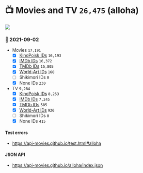 # :tv: Movies and TV `26,475` (alloha)

<a href="https://API-Movies.github.io"><img src="https://API-Movies.github.io/banner.png?cache"></a>

### :date: 2021-09-02
- Movies `17,191`
  - [x] <a href="https://API-Movies.github.io/alloha/movie_kinopoisk_ids.json">KinoPoisk IDs</a> `16,193`
  - [x] <a href="https://API-Movies.github.io/alloha/movie_imdb_ids.json">IMDb IDs</a> `16,372`
  - [x] <a href="https://API-Movies.github.io/alloha/movie_tmdb_ids.json">TMDb IDs</a> `15,805`
  - [x] <a href="https://API-Movies.github.io/alloha/movie_world_art_ids.json">World-Art IDs</a> `168`
  - [ ] Shikimori IDs `0`
  - [x] None IDs `230`
- TV `9,284`
  - [x] <a href="https://API-Movies.github.io/alloha/tv_kinopoisk_ids.json">KinoPoisk IDs</a> `8,253`
  - [x] <a href="https://API-Movies.github.io/alloha/tv_imdb_ids.json">IMDb IDs</a> `7,245`
  - [x] <a href="https://API-Movies.github.io/alloha/tv_tmdb_ids.json">TMDb IDs</a> `585`
  - [x] <a href="https://API-Movies.github.io/alloha/tv_world_art_ids.json">World-Art IDs</a> `926`
  - [ ] Shikimori IDs `0`
  - [x] None IDs `415`
#### Test errors
- <a href='https://api-movies.github.io/test.html#alloha'>https://api-movies.github.io/test.html#alloha</a>
#### JSON API
- <a href='https://api-movies.github.io/alloha/index.json'>https://api-movies.github.io/alloha/index.json</a>

